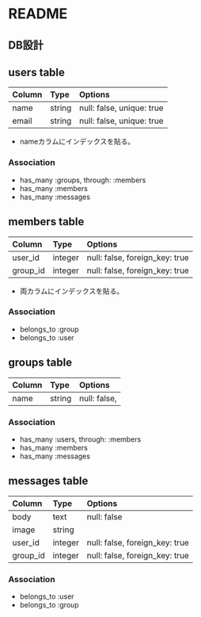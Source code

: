 # README

<!-- This README would normally document whatever steps are necessary to get the
application up and running.

Things you may want to cover:

* Ruby version

* System dependencies

* Configuration

* Database creation

* Database initialization

* How to run the test suite

* Services (job queues, cache servers, search engines, etc.)

* Deployment instructions

* ... -->

## DB設計

## users table

| Column | Type   | Options                   |
|:-------|:-------|:--------------------------|
| name   | string | null: false, unique: true |
| email  | string | null: false, unique: true |

- nameカラムにインデックスを貼る。

### Association

- has_many :groups, through: :members
- has_many :members
- has_many :messages

## members table

| Column   | Type    | Options                        |
|:---------|:--------|:-------------------------------|
| user_id  | integer | null: false, foreign_key: true |
| group_id | integer | null: false, foreign_key: true |

- 両カラムにインデックスを貼る。

### Association
- belongs_to :group
- belongs_to :user

## groups table

| Column | Type   | Options      |
|:-------|:-------|:-------------|
| name   | string | null: false, |

### Association
- has_many :users, through: :members
- has_many :members
- has_many :messages

## messages table

| Column   | Type    | Options                        |
|:---------|:--------|:-------------------------------|
| body     | text    | null: false                    |
| image    | string  |                                |
| user_id  | integer | null: false, foreign_key: true |
| group_id | integer | null: false, foreign_key: true |

### Association
- belongs_to :user
- belongs_to :group
